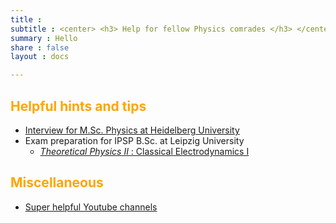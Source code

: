 ```yaml
---
title :    
subtitle : <center> <h3> Help for fellow Physics comrades </h3> </center>
summary : Hello
share : false
layout : docs

---
```



## <span style = "color:orange"> Helpful hints and tips </span>

- [Interview for M.Sc. Physics at Heidelberg University]({{<ref"heidelberg/interview">}})
- Exam preparation for IPSP B.Sc. at Leipzig University
  - [ _Theoretical Physics II_ : Classical Electrodynamics I]({{<ref"tp2_exam_prep">}})

## <span style = "color:orange"> Miscellaneous  </span>
- [Super helpful Youtube channels]({{<ref"youtube_channels">}})

<!--
2. _Theoretical Physics III_ :  Classical Mechanics II, Classical Electrodynamics II (With Special relativity and Relativistic electrodynamics)
3. Theoretical Physics IV : Quantum Mechanics
-->
